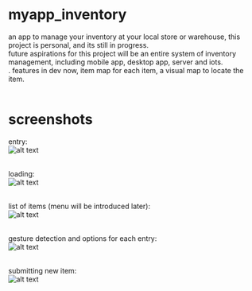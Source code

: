 # myapp_inventory
an app to manage your inventory at your local store or warehouse, this project is personal, and its still in progress. <br>
future aspirations for this project will be an entire system of inventory management, including mobile app, desktop app, server and iots. <br>.
features in dev now, item map for each item, a visual map to locate the item. <br>
<br>
# screenshots
entry:<br>
![alt text](https://github.com/rayanlep/myapp_inventory/blob/main/images/entry_img.png)<br>
<br>

loading: <br>
![alt text](https://github.com/rayanlep/myapp_inventory/blob/main/images/load2.png)<br>
<br>

list of items (menu will be introduced later): <br>
![alt text](https://github.com/rayanlep/myapp_inventory/blob/main/images/list2.png)<br>
<br>

gesture detection and options for each entry: <br>
![alt text](https://github.com/rayanlep/myapp_inventory/blob/main/images/gesture2.png)<br>
<br>

submitting new item: <br>
![alt text](https://github.com/rayanlep/myapp_inventory/blob/main/images/submit_img.png)<br>

